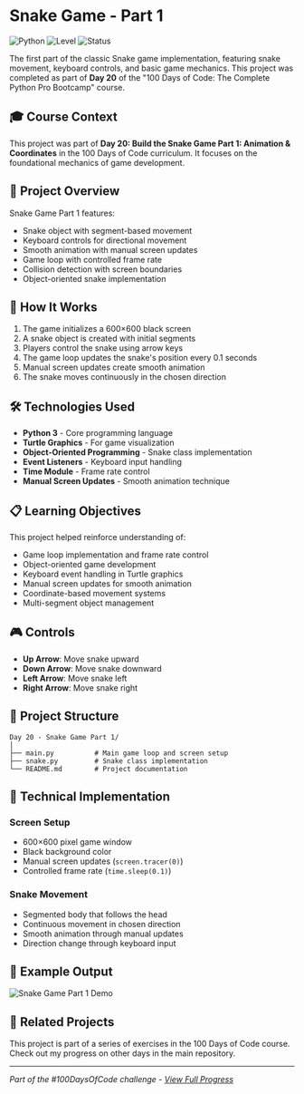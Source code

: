 # Snake Game - Part 1

![Python](https://img.shields.io/badge/Python-3-blue?style=for-the-badge)
![Level](https://img.shields.io/badge/Level-Intermediate-orange?style=for-the-badge)
![Status](https://img.shields.io/badge/Status-Complete-brightgreen?style=for-the-badge)

The first part of the classic Snake game implementation, featuring snake movement, keyboard controls, and basic game mechanics. This project was completed as part of **Day 20** of the "100 Days of Code: The Complete Python Pro Bootcamp" course.

## 🎓 Course Context

This project was part of **Day 20: Build the Snake Game Part 1: Animation & Coordinates** in the 100 Days of Code curriculum. It focuses on the foundational mechanics of game development.

## 🎯 Project Overview

Snake Game Part 1 features:
- Snake object with segment-based movement
- Keyboard controls for directional movement
- Smooth animation with manual screen updates
- Game loop with controlled frame rate
- Collision detection with screen boundaries
- Object-oriented snake implementation

## 🚀 How It Works

1. The game initializes a 600×600 black screen
2. A snake object is created with initial segments
3. Players control the snake using arrow keys
4. The game loop updates the snake's position every 0.1 seconds
5. Manual screen updates create smooth animation
6. The snake moves continuously in the chosen direction

## 🛠️ Technologies Used

- **Python 3** - Core programming language
- **Turtle Graphics** - For game visualization
- **Object-Oriented Programming** - Snake class implementation
- **Event Listeners** - Keyboard input handling
- **Time Module** - Frame rate control
- **Manual Screen Updates** - Smooth animation technique

## 📋 Learning Objectives

This project helped reinforce understanding of:
- Game loop implementation and frame rate control
- Object-oriented game development
- Keyboard event handling in Turtle graphics
- Manual screen updates for smooth animation
- Coordinate-based movement systems
- Multi-segment object management

## 🎮 Controls

- **Up Arrow**: Move snake upward
- **Down Arrow**: Move snake downward  
- **Left Arrow**: Move snake left
- **Right Arrow**: Move snake right

## 📁 Project Structure

```
Day 20 - Snake Game Part 1/
│
├── main.py          # Main game loop and screen setup
├── snake.py         # Snake class implementation
└── README.md        # Project documentation
```

## 🔧 Technical Implementation

### Screen Setup
- 600×600 pixel game window
- Black background color
- Manual screen updates (`screen.tracer(0)`)
- Controlled frame rate (`time.sleep(0.1)`)

### Snake Movement
- Segmented body that follows the head
- Continuous movement in chosen direction
- Smooth animation through manual updates
- Direction change through keyboard input

## 📝 Example Output

![Snake Game Part 1 Demo](https://github.com/user-attachments/assets/a7003f77-9900-45e4-bd7c-a991e3c469ef)

## 🔄 Related Projects

This project is part of a series of exercises in the 100 Days of Code course. Check out my progress on other days in the main repository.

---

*Part of the #100DaysOfCode challenge - [View Full Progress](https://github.com/evncosta/100-Days-of-Code)*

